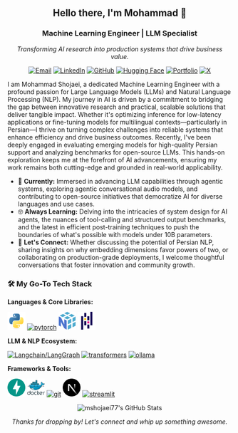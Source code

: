 <h2 align="center">Hello there, I'm Mohammad 👋</h2>
<h3 align="center">Machine Learning Engineer | LLM Specialist</h3>
<p align="center">
  <em>Transforming AI research into production systems that drive business value.</em>
</p>

<p align="center">
  <a href="mailto:shojaei.dev@gmail.com"><img src="https://img.shields.io/badge/Email-D14836?style=for-the-badge&logo=gmail&logoColor=white" alt="Email"></a>
  <a href="https://www.linkedin.com/in/mshojaei77"><img src="https://img.shields.io/badge/LinkedIn-0077B5?style=for-the-badge&logo=linkedin&logoColor=white" alt="LinkedIn"></a>
  <a href="https://github.com/mshojaei77"><img src="https://img.shields.io/badge/GitHub-181717?style=for-the-badge&logo=github&logoColor=white" alt="GitHub"></a>
  <a href="https://huggingface.co/mshojaei77"><img src="https://img.shields.io/badge/Hugging%20Face-FFD21E?style=for-the-badge&logo=huggingface&logoColor=black" alt="Hugging Face"></a>
  <a href="https://mshojaei77.github.io"><img src="https://img.shields.io/badge/Portfolio-FF5733?style=for-the-badge&logo=About.me&logoColor=white" alt="Portfolio"></a>
  <a href="https://x.com/realshojaei"><img src="https://img.shields.io/badge/X-000000?style=for-the-badge&logo=x&logoColor=white" alt="X"></a>
</p>

I am Mohammad Shojaei, a dedicated Machine Learning Engineer with a profound passion for Large Language Models (LLMs) and Natural Language Processing (NLP). My journey in AI is driven by a commitment to bridging the gap between innovative research and practical, scalable solutions that deliver tangible impact. Whether it's optimizing inference for low-latency applications or fine-tuning models for multilingual contexts—particularly in Persian—I thrive on turning complex challenges into reliable systems that enhance efficiency and drive business outcomes. Recently, I've been deeply engaged in evaluating emerging models for high-quality Persian support and analyzing benchmarks for open-source LLMs. This hands-on exploration keeps me at the forefront of AI advancements, ensuring my work remains both cutting-edge and grounded in real-world applicability.

*   🚀 **Currently:** Immersed in advancing LLM capabilities through agentic systems, exploring agentic conversational audio models, and contributing to open-source initiatives that democratize AI for diverse languages and use cases.
*   🤓 **Always Learning:** Delving into the intricacies of system design for AI agents, the nuances of tool-calling and structured output benchmarks, and the latest in efficient post-training techniques to push the boundaries of what's possible with models under 10B parameters.
*   💬 **Let's Connect:** Whether discussing the potential of Persian NLP, sharing insights on why embedding dimensions favor powers of two, or collaborating on production-grade deployments, I welcome thoughtful conversations that foster innovation and community growth.

### 🛠️ My Go-To Tech Stack

**Languages & Core Libraries:**
<p align="left">
  <a href="https://www.python.org" target="_blank" rel="noreferrer"><img src="https://raw.githubusercontent.com/devicons/devicon/master/icons/python/python-original.svg" alt="python" width="40" height="40"/></a>
  <a href="https://pytorch.org/" target="_blank" rel="noreferrer"><img src="https://www.vectorlogo.zone/logos/pytorch/pytorch-icon.svg" alt="pytorch" width="40" height="40"/></a>
  <a href="https://numpy.org/" target="_blank" rel="noreferrer"><img src="https://raw.githubusercontent.com/devicons/devicon/master/icons/numpy/numpy-original.svg" alt="numpy" width="40" height="40"/></a>
  <a href="https://pandas.pydata.org/" target="_blank" rel="noreferrer"><img src="https://raw.githubusercontent.com/devicons/devicon/2ae2a900d2f041da66e950e4d48052658d850630/icons/pandas/pandas-original.svg" alt="pandas" width="40" height="40"/></a>
</p>

**LLM & NLP Ecosystem:**
<p align="left">
  <a href="https://www.langchain.com/" target="_blank" rel="noreferrer"><img src="https://registry.npmmirror.com/@lobehub/icons-static-png/latest/files/dark/langgraph-color.png" alt="Langchain/LangGraph" width="40" height="40"/></a>
  <a href="https://huggingface.co/docs/transformers/index" target="_blank" rel="noreferrer"><img src="https://huggingface.co/front/assets/huggingface_logo-noborder.svg" alt="transformers" width="40" height="40"/></a>
  <a href="https://ollama.com/" target="_blank" rel="noreferrer"><img src="https://ollama.com/public/ollama.png" alt="ollama" width="40" height="40"/></a>
  <!-- Add VLLM, Milvus, FAISS if you find good icons and want to include them -->
</p>

**Frameworks & Tools:**
<p align="left">
  <a href="https://fastapi.tiangolo.com/" target="_blank" rel="noreferrer"><img src="https://raw.githubusercontent.com/devicons/devicon/master/icons/fastapi/fastapi-original.svg" alt="fastapi" width="40" height="40"/></a>
  <a href="https://www.docker.com/" target="_blank" rel="noreferrer"><img src="https://raw.githubusercontent.com/devicons/devicon/master/icons/docker/docker-original-wordmark.svg" alt="docker" width="40" height="40"/></a>
  <a href="https://git-scm.com/" target="_blank" rel="noreferrer"><img src="https://www.vectorlogo.zone/logos/git-scm/git-scm-icon.svg" alt="git" width="40" height="40"/></a>
  <a href="https://nextjs.org/" target="_blank" rel="noreferrer"><img src="https://raw.githubusercontent.com/devicons/devicon/master/icons/nextjs/nextjs-original.svg" alt="nextjs" width="40" height="40"/></a>
  <a href="https://streamlit.io/" target="_blank" rel="noreferrer"><img src="https://streamlit.io/images/brand/streamlit-logo-primary-colormark-darktext.svg" alt="streamlit" width="40" height="40"/></a>
</p>


<p align="center">
  <img src="https://github-readme-stats.vercel.app/api?username=mshojaei77&show_icons=true&theme=radical&locale=en&count_private=true" alt="mshojaei77's GitHub Stats" width="420"/>
</p>

<p align="center">
  <em>Thanks for dropping by! Let's connect and whip up something awesome.</em>
</p>
